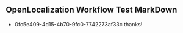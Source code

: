 ## OpenLocalization Workflow Test MarkDown
* 0fc5e409-4d15-4b70-9fc0-7742273af33c 
thanks!<!--HONumber=Mar16_HO3-->
